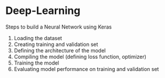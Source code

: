 # Deep-Learning
Steps to build a Neural Network using Keras
1. Loading the dataset
2. Creating training and validation set
3. Defining the architecture of the model
4. Compiling the model (defining loss function, optimizer)
5. Training the model
6. Evaluating model performance on training and validation set
